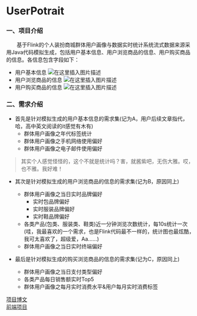 # UserPotrait

### 一、项目介绍

&emsp;&emsp;基于Flink的个人装扮商城群体用户画像与数据实时统计系统流式数据来源采用Java代码模拟生成，包括用户基本信息、用户浏览商品的信息、用户购买商品的信息。各信息包含字段如下：

- 用户基本信息
![在这里插入图片描述](https://img-blog.csdnimg.cn/20210403010134997.png?x-oss-process=image/watermark,type_ZmFuZ3poZW5naGVpdGk,shadow_10,text_aHR0cHM6Ly9ibG9nLmNzZG4ubmV0L3FxXzQ0OTkyNTU5,size_16,color_FFFFFF,t_70)
- 用户浏览商品的信息
![在这里插入图片描述](https://img-blog.csdnimg.cn/2021040301024376.png?x-oss-process=image/watermark,type_ZmFuZ3poZW5naGVpdGk,shadow_10,text_aHR0cHM6Ly9ibG9nLmNzZG4ubmV0L3FxXzQ0OTkyNTU5,size_16,color_FFFFFF,t_70)
- 用户购买商品的信息
![在这里插入图片描述](https://img-blog.csdnimg.cn/20210403010311270.png?x-oss-process=image/watermark,type_ZmFuZ3poZW5naGVpdGk,shadow_10,text_aHR0cHM6Ly9ibG9nLmNzZG4ubmV0L3FxXzQ0OTkyNTU5,size_16,color_FFFFFF,t_70)

### 二、需求介绍
- 首先是针对模拟生成的用户基本信息的需求集(记为A，用户后续文章指代，哈，高中英文阅读的it感觉有木有)
	- 群体用户画像之年代标签统计
	- 群体用户画像之手机网络使用偏好
	- 群体用户画像之电子邮件使用偏好
> 其实个人感觉怪怪的，这个不就是统计吗？害，就酱紫吧，无伤大雅。哎，也不雅。我好难！

- 其次是针对模拟生成的用户浏览商品的信息的需求集(记为B，原因同上)
	-	群体用户画像之当日实时品牌偏好
		-	实时包品牌偏好
		-	实时服装品牌偏好
		-	实时鞋品牌偏好
	-	各类产品(包类、服装类、鞋类)近一分钟浏览次数统计，每10s统计一次(哇，我最喜欢的一个需求，也是Flink代码最不一样的，统计图也最炫酷，我可太喜欢了，超级爱，Aa......)
	-	群体用户画像之当日实时终端偏好

- 最后是针对模拟生成的购买浏览商品的信息的需求集(记为C，原因同上)
	- 群体用户画像之当日支付类型偏好
	- 各类产品每日销售额实时Top5
	- 群体用户画像之每月实时消费水平&用户每月实时消费标签


[项目博文](https://blog.csdn.net/qq_44992559/category_10944129.html)<br/>
[前端项目](https://github.com/Zhifa-Liu/UserPotraitVue)

